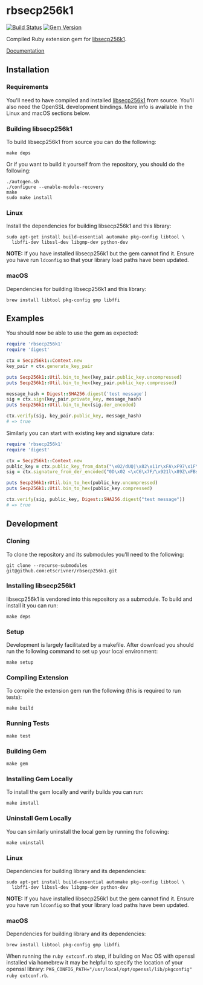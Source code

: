 # rbsecp256k1

[![Build Status](https://travis-ci.com/etscrivner/rbsecp256k1.svg?branch=master)](https://travis-ci.com/etscrivner/rbsecp256k1) [![Gem Version](https://badge.fury.io/rb/rbsecp256k1.svg)](https://badge.fury.io/rb/rbsecp256k1)

Compiled Ruby extension gem for [libsecp256k1](https://github.com/bitcoin-core/secp256k1).

[Documentation](documentation/index.md)

## Installation

### Requirements

You'll need to have compiled and installed [libsecp256k1](https://github.com/bitcoin-core/secp256k1) from source. You'll
also need the OpenSSL development bindings. More info is available in the Linux
and macOS sections below.

### Building libsecp256k1

To build libsecp256k1 from source you can do the following:

```
make deps
```

Or if you want to build it yourself from the repository, you should do the following:

```
./autogen.sh
./configure --enable-module-recovery
make
sudo make install
```

### Linux

Install the dependencies for building libsecp256k1 and this library:

```
sudo apt-get install build-essential automake pkg-config libtool \
  libffi-dev libssl-dev libgmp-dev python-dev
```

**NOTE:** If you have installed libsecp256k1 but the gem cannot find it. Ensure
you have run `ldconfig` so that your library load paths have been updated.

### macOS

Dependencies for building libsecp256k1 and this library:

```
brew install libtool pkg-config gmp libffi
```

## Examples

You should now be able to use the gem as expected:

```ruby
require 'rbsecp256k1'
require 'digest'

ctx = Secp256k1::Context.new
key_pair = ctx.generate_key_pair

puts Secp256k1::Util.bin_to_hex(key_pair.public_key.uncompressed)
puts Secp256k1::Util.bin_to_hex(key_pair.public_key.compressed)

message_hash = Digest::SHA256.digest('test message')
sig = ctx.sign(key_pair.private_key, message_hash)
puts Secp256k1::Util.bin_to_hex(sig.der_encoded)

ctx.verify(sig, key_pair.public_key, message_hash)
# => true
```

Similarly you can start with existing key and signature data:

```ruby
require 'rbsecp256k1'
require 'digest'

ctx = Secp256k1::Context.new
public_key = ctx.public_key_from_data("\x02/dUQ|\x82\x11r\xFA\xF97\x1F\x95\xD1:\xBC\xE2v\xB2A]\xCB~:\xD7'\e\xBF\xEDjC\x9B")
sig = ctx.signature_from_der_encoded("0D\x02 <\xC6\x7F/\x921l\x89Z\xFBs\x89p\xEE\x18u\x8B\x92\x9D\xA6\x84\xC5Y<t\xB7\xF1\f\xEE\f\x81J\x02 \t\"\xDF]\x1D\xA7W@^\xAAokH\b\x00\xE2L\xCF\x82\xA3\x05\x1E\x00\xF9\xFC\xB19\x0F\x93|\xB1f")

puts Secp256k1::Util.bin_to_hex(public_key.uncompressed)
puts Secp256k1::Util.bin_to_hex(public_key.compressed)

ctx.verify(sig, public_key, Digest::SHA256.digest("test message"))
# => true
```

## Development

### Cloning

To clone the repository and its submodules you'll need to the following:

```
git clone --recurse-submodules git@github.com:etscrivner/rbsecp256k1.git
```

### Installing libsecp256k1

libsecp256k1 is vendored into this repository as a submodule. To build and
install it you can run:

```
make deps
```

### Setup

Development is largely facilitated by a makefile. After download you should run
the following command to set up your local environment:

```
make setup
```

### Compiling Extension

To compile the extension gem run the following (this is required to run tests):

```
make build
```

### Running Tests

```
make test
```

### Building Gem

```
make gem
```

### Installing Gem Locally

To install the gem locally and verify builds you can run:

```
make install
```

### Uninstall Gem Locally

You can similarly uninstall the local gem by running the following:

```
make uninstall
```

### Linux

Dependencies for building library and its dependencies:

```
sudo apt-get install build-essential automake pkg-config libtool \
  libffi-dev libssl-dev libgmp-dev python-dev
```

**NOTE:** If you have installed libsecp256k1 but the gem cannot find it. Ensure
you have run `ldconfig` so that your library load paths have been updated.

### macOS

Dependencies for building library and its dependencies:

```
brew install libtool pkg-config gmp libffi
```

When running the `ruby extconf.rb` step, if building on Mac OS with openssl
installed via homebrew it may be helpful to specify the location of your openssl
library: `PKG_CONFIG_PATH="/usr/local/opt/openssl/lib/pkgconfig" ruby extconf.rb`.
